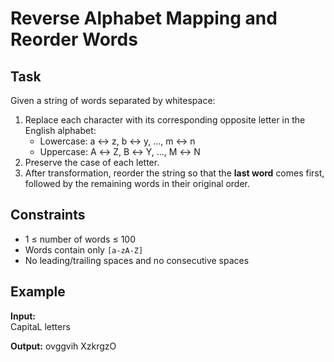 # Reverse Alphabet Mapping and Reorder Words

## Task
Given a string of words separated by whitespace:
1. Replace each character with its corresponding opposite letter in the English alphabet:
   - Lowercase: a ↔ z, b ↔ y, ..., m ↔ n
   - Uppercase: A ↔ Z, B ↔ Y, ..., M ↔ N
2. Preserve the case of each letter.
3. After transformation, reorder the string so that the **last word** comes first, followed by the remaining words in their original order.

## Constraints
- 1 ≤ number of words ≤ 100
- Words contain only `[a-zA-Z]`
- No leading/trailing spaces and no consecutive spaces

## Example
**Input:**  
CapitaL letters

**Output:** 
ovggvih XzkrgzO
